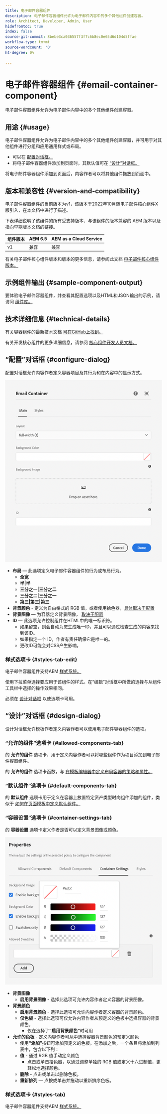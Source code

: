 ```yaml
---
title: 电子邮件容器组件
description: 电子邮件容器组件允许为电子邮件内容中的多个其他组件创建容器。
role: Architect, Developer, Admin, User
hidefromtoc: true
index: false
source-git-commit: 8bebe3ca036557f3f7c6b8ec0e65d6d104d5ffae
workflow-type: tm+mt
source-wordcount: '0'
ht-degree: 0%

---
```



# 电子邮件容器组件 {#email-container-component}

电子邮件容器组件允许为电子邮件内容中的多个其他组件创建容器。

## 用途 {#usage}

电子邮件容器组件允许为电子邮件内容中的多个其他组件创建容器，并可用于对其他组件进行分组和应用通用样式或布局。

* 可以在 [配置对话框。](#configure-dialog)
* 将电子邮件容器组件添加到页面时，其默认值可在 [“设计”对话框。](#design-dialog)

将电子邮件容器组件添加到页面后，内容作者可以将其他组件拖放到页面中。

## 版本和兼容性 {#version-and-compatibility}

电子邮件容器组件的当前版本为v1，该版本于2022年10月随电子邮件核心组件X版引入，在本文档中进行了描述。

下表详细说明了该组件的所有受支持版本、与该组件的版本兼容的 AEM 版本以及指向早期版本文档的链接。

| 组件版本 | AEM 6.5 | AEM as a Cloud Service |
|---|---|---|
| v1 | 兼容 | 兼容 |

有关电子邮件核心组件版本和版本的更多信息，请参阅此文档 [电子邮件核心组件版本。](/help/email/versions.md)

## 示例组件输出 {#sample-component-output}

要体验电子邮件容器组件，并查看其配置选项以及HTML和JSON输出的示例，请访问 [组件库。](https://adobe.com/go/aem_cmp_library_email_container)

## 技术详细信息 {#technical-details}

有关容器组件的最新技术文档 [可在GitHub上找到。](https://adobe.com/go/aem_cmp_tech_email_container_v1)

有关开发核心组件的更多详细信息，请参阅 [核心组件开发人员文档。](/help/developing/overview.md)

## “配置”对话框 {#configure-dialog}

配置对话框允许内容作者定义容器项目及其行为和在内容中的显示方式。

![电子邮件容器组件的编辑对话框](/help/email/assets/email-container-configure.png)

* **布局**  — 此选项定义电子邮件容器组件的行为或布局行为。
   * **全宽**
   * **半|半**
   * **三分之一|三分之二**
   * **三分之二|三分之一**
   * **第三|第三|第三**
* **背景颜色** - 定义为自由格式的 RGB 值，或者使用拾色器，[具体取决于配置](#container-settings-tab)
* **背景图像**  — 为容器定义背景图像， [取决于配置](#container-settings-tab)
* **ID**  — 此选项允许控制组件在HTML中的唯一标识符。
   * 如果留空，则会自动为您生成唯一ID，并且可以通过检查生成的内容来找到该ID。
   * 如果指定一个 ID，作者有责任确保它是唯一的。
   * 更改ID可能会对CSS产生影响。

### 样式选项卡 {#styles-tab-edit}

电子邮件容器组件支持AEM [样式系统。](/help/get-started/authoring.md#component-styling)

使用下拉菜单选择要应用于该组件的样式。在“编辑”对话框中所做的选择与从组件工具栏中选择的操作效果相同。

必须在 [设计对话框](#design-dialog) 以使选项卡可用。

## “设计”对话框 {#design-dialog}

设计对话框允许模板作者定义内容作者可以使用电子邮件容器组件的选项。

### “允许的组件”选项卡 {#allowed-components-tab}

的 **允许的组件** 选项卡，用于定义内容作者可以将哪些组件作为项目添加到电子邮件容器组件。

的 **允许的组件** 选项卡函数，与 [在模板编辑器中定义布局容器的策略和属性。](https://experienceleague.adobe.com/docs/experience-manager-cloud-service/sites/authoring/features/templates.html)

### “默认组件”选项卡 {#default-components-tab}

的 **默认组件** 选项卡用于定义在容器上放置特定资产类型时向组件添加的组件，类似于 [如何在页面模板中定义默认组件。](https://experienceleague.adobe.com/docs/experience-manager-cloud-service/sites/authoring/features/templates.html)

### “容器设置”选项卡 {#container-settings-tab}

的 **容器设置** 选项卡定义作者是否可以定义背景图像或颜色。

![电子邮件容器组件设计对话框的“容器设置”选项卡](/help/email/assets/email-container-design-container-settings.png)

* **背景图像**
   * **启用背景图像** - 选择此选项可允许内容作者定义容器的背景图像。
* **背景颜色**
   * **启用背景颜色** - 选择此选项可允许内容作者定义容器的背景颜色。
   * **仅色板** - 选择此选项可仅允许内容作者从预定义的色板中选择容器的背景颜色。
      * 仅在选择了&#x200B;**“启用背景颜色”**&#x200B;时可用
* **允许的色板** - 定义内容作者可从中选择容器背景颜色的预定义颜色
   * 使用&#x200B;**“添加”**&#x200B;按钮可添加预定义的色板。在添加之后，一个条目将添加到列表中，包含以下列：
   * **值** - 通过 RGB 值手动定义颜色
      * 点击或单击拾色器，以通过调整单独的 RGB 值或定义十六进制值，更轻松地选择颜色。
   * **删除** - 点击或单击以删除色板。
   * **重新排列**  — 点按或单击并拖动以重新排序色板。

### 样式选项卡 {#styles-tab}

电子邮件容器组件支持AEM [样式系统。](/help/get-started/authoring.md#component-styling)